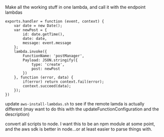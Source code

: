 Make all the working stuff in one lambda, and call it with the endpoint lambdas

```
exports.handler = function (event, context) {
    var date = new Date();
    var newPost = {
        id: date.getTime(),
        date: date,
        message: event.message
    };
    lambda.invoke({
        FunctionName: 'postManager',
        Payload: JSON.stringify({
            type: 'create',
            post: newPost
        })
    }, function (error, data) {
        if(error) return context.fail(error);
        context.succeed(data);
    });
})
```

update `aws-install-lambdas.sh` to see if the remote lamda is actually different (may want to do this with the updateFunctionConfiguration and the description)

convert all scripts to node. I want this to be an npm module at some point, and the aws sdk is better in node...or at least easier to parse things with.

